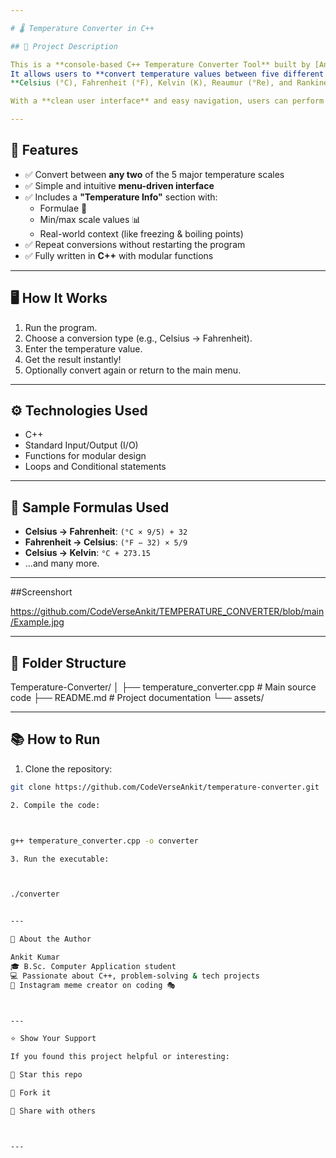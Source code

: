 ```yaml
---

# 🌡️ Temperature Converter in C++

## 📌 Project Description

This is a **console-based C++ Temperature Converter Tool** built by [Ankit](https://github.com/CodeVerseAnkit).  
It allows users to **convert temperature values between five different scales**:  
**Celsius (°C), Fahrenheit (°F), Kelvin (K), Reaumur (°Re), and Rankine (°Ra).**

With a **clean user interface** and easy navigation, users can perform **20 different types of temperature conversions** along with reference information and formulas.

---
```


## 🚀 Features

- ✅ Convert between **any two** of the 5 major temperature scales
- ✅ Simple and intuitive **menu-driven interface**
- ✅ Includes a **"Temperature Info"** section with:
  - Formulae 📐
  - Min/max scale values 📊
  - Real-world context (like freezing & boiling points)
- ✅ Repeat conversions without restarting the program
- ✅ Fully written in **C++** with modular functions

---

## 🖥️ How It Works

1. Run the program.
2. Choose a conversion type (e.g., Celsius → Fahrenheit).
3. Enter the temperature value.
4. Get the result instantly!
5. Optionally convert again or return to the main menu.

---

## ⚙️ Technologies Used

- C++
- Standard Input/Output (I/O)
- Functions for modular design
- Loops and Conditional statements

---

## 🧠 Sample Formulas Used

- **Celsius → Fahrenheit**: `(°C × 9/5) + 32`
- **Fahrenheit → Celsius**: `(°F − 32) × 5/9`
- **Celsius → Kelvin**: `°C + 273.15`
- ...and many more.

---

##Screenshort

https://github.com/CodeVerseAnkit/TEMPERATURE_CONVERTER/blob/main/Example.jpg

---

## 📂 Folder Structure

Temperature-Converter/ │ ├── temperature_converter.cpp    # Main source code ├── README.md                    # Project documentation └── assets/ 

---

## 📚 How to Run

1. Clone the repository:
```bash
git clone https://github.com/CodeVerseAnkit/temperature-converter.git

2. Compile the code:



g++ temperature_converter.cpp -o converter

3. Run the executable:



./converter


---

🙋 About the Author

Ankit Kumar
🎓 B.Sc. Computer Application student
💻 Passionate about C++, problem-solving & tech projects
📸 Instagram meme creator on coding 🎭



---

⭐️ Show Your Support

If you found this project helpful or interesting:

🌟 Star this repo

🍴 Fork it

📢 Share with others



---
